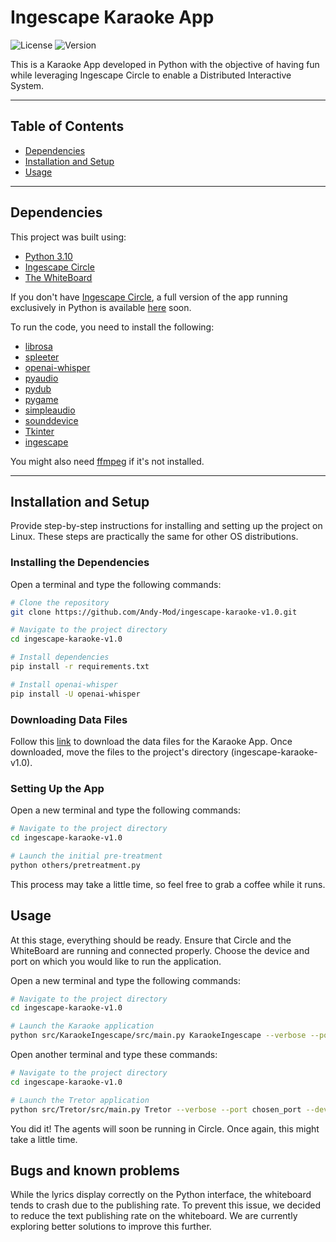 # Ingescape Karaoke App

![License](https://img.shields.io/badge/license-MIT-blue.svg)
![Version](https://img.shields.io/badge/version-1.0.0-green.svg)

This is a Karaoke App developed in Python with the objective of having fun while leveraging Ingescape Circle to enable a Distributed Interactive System.

---

## Table of Contents
- [Dependencies](#dependencies)
- [Installation and Setup](#installation-and-setup)
- [Usage](#usage)

---

## Dependencies

This project was built using:
- [Python 3.10](https://www.python.org/downloads/release/python-3100/)
- [Ingescape Circle](https://ingescape.com/fr/circle/)
- [The WhiteBoard](https://ingescape.com/)

If you don't have [Ingescape Circle](https://ingescape.com/fr/circle/), a full version of the app running exclusively in Python is available [here](#) soon.

To run the code, you need to install the following:

- [librosa](https://pypi.org/project/librosa/0.4.1/)
- [spleeter](https://pypi.org/project/spleeter/)
- [openai-whisper](https://github.com/openai/whisper)
- [pyaudio](https://pypi.org/project/PyAudio/)
- [pydub](https://pypi.org/project/pydub/)
- [pygame](https://pypi.org/project/pygame/)
- [simpleaudio](https://pypi.org/project/simpleaudio/)
- [sounddevice](https://pypi.org/project/sounddevice/)
- [Tkinter](https://docs.python.org/3/library/tkinter.html)
- [ingescape](https://pypi.org/project/ingescape/)

You might also need [ffmpeg](https://www.ffmpeg.org/download.html) if it's not installed.

---

## Installation and Setup

Provide step-by-step instructions for installing and setting up the project on Linux. These steps are practically the same for other OS distributions.

### Installing the Dependencies

Open a terminal and type the following commands:

```bash
# Clone the repository
git clone https://github.com/Andy-Mod/ingescape-karaoke-v1.0.git

# Navigate to the project directory
cd ingescape-karaoke-v1.0

# Install dependencies
pip install -r requirements.txt

# Install openai-whisper
pip install -U openai-whisper
```

### Downloading Data Files
Follow this [link](https://drive.google.com/file/d/1hvTD_66ktQRncpripQCPw5p4is-r3tAe/view?usp=sharing) to download the data files for the Karaoke App.
Once downloaded, move the files to the project's directory (ingescape-karaoke-v1.0).

### Setting Up the App
Open a new terminal and type the following commands:
```bash
# Navigate to the project directory
cd ingescape-karaoke-v1.0

# Launch the initial pre-treatment
python others/pretreatment.py
```
This process may take a little time, so feel free to grab a coffee while it runs.

## Usage

At this stage, everything should be ready. Ensure that Circle and the WhiteBoard are running and connected properly.
Choose the device and port on which you would like to run the application.

Open a new terminal and type the following commands:
```bash
# Navigate to the project directory
cd ingescape-karaoke-v1.0 

# Launch the Karaoke application
python src/KaraokeIngescape/src/main.py KaraokeIngescape --verbose --port chosen_port --device chosen_device
```
Open another terminal and type these commands:
```bash
# Navigate to the project directory
cd ingescape-karaoke-v1.0 

# Launch the Tretor application
python src/Tretor/src/main.py Tretor --verbose --port chosen_port --device chosen_device
```

You did it! The agents will soon be running in Circle. Once again, this might take a little time.


## Bugs and known problems 

While the lyrics display correctly on the Python interface, the whiteboard tends to crash due to the publishing rate. To prevent this issue, we decided to reduce the text publishing rate on the whiteboard. We are currently exploring better solutions to improve this further.
